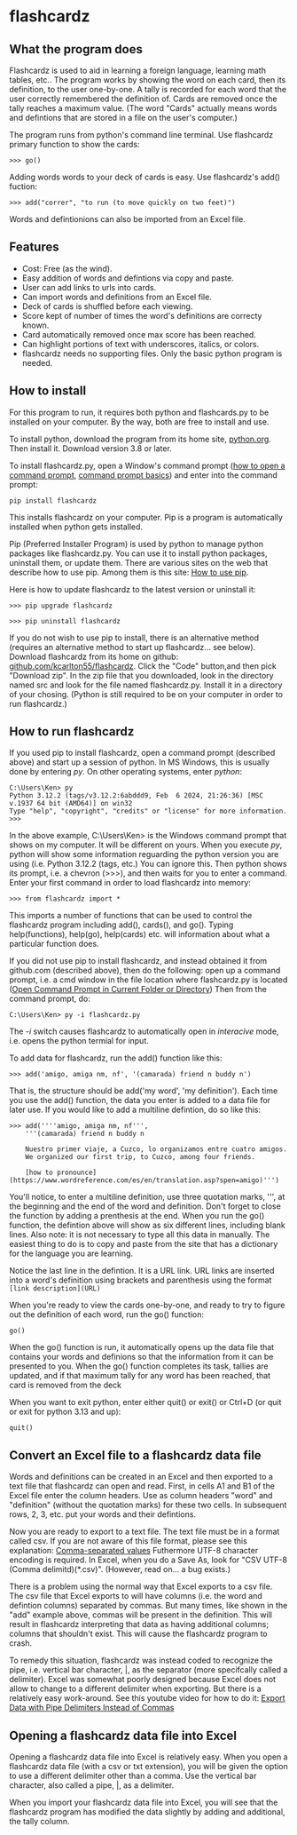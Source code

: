 # **flashcardz**

## **What the program does**
Flashcardz is used to aid in learning a foreign language, learning math tables,
etc..  The program works by showing the word on each card, then its definition,
to the user one-by-one.  A tally is recorded for each word that the user
correctly remembered the definition of.  Cards are removed once the tally
reaches a maximum value.  (The word "Cards" actually means words and defintions
that are stored in a file on the user's computer.)

The program runs from python's command line terminal.  Use flashcardz primary
function to show the cards:

```
>>> go()
```

Adding words words to your deck of cards is easy.  Use flashcardz's add()
fuction:

```
>>> add("correr", "to run (to move quickly on two feet)")
```

Words and defintionions can also be imported from an Excel file.


## **Features**
* Cost: Free (as the wind).
* Easy addition of words and defintions via copy and paste.
* User can add links to urls into cards.
* Can import words and definitions from an Excel file.
* Deck of cards is shuffled before each viewing.
* Score kept of number of times the word's definitions are correcty known.
* Card automatically removed once max score has been reached.
* Can highlight portions of text with underscores, italics, or colors.
* flashcardz needs no supporting files. Only the basic python program is needed.


## **How to install**
For this program to run, it requires both python and flashcards.py to be
installed on your computer.  By the way, both are free to install and
use.

To install python, download the program from its home site,
[python.org](https://www.python.org/).  Then install it.  Download version 3.8
or later.

To install flashcardz.py, open a Window's command prompt
([how to open a command prompt](https://www.youtube.com/watch?v=uE9WgNr3OjM),
[command prompt basics](https://www.makeuseof.com/tag/a-beginners-guide-to-the-windows-command-line/))
and enter into the command prompt:
```
pip install flashcardz
```
This installs flashcardz on your computer.  Pip is a program is automatically
installed when python gets installed.

Pip (Preferred Installer Program) is used by python to manage python packages
like flashcardz.py.  You can use it to install python packages, uninstall them,
or update them.  There are various sites on the web that describe how to use
pip.  Among them is this site:
[How to use pip](https://note.nkmk.me/en/python-pip-usage/).

Here is how to update flashcardz to the latest version or uninstall it:
```
>>> pip upgrade flashcardz

>>> pip uninstall flashcardz
```

If you do not wish to use pip to install, there is an alternative method
(requires an alternative method to start up flashcardz... see below).
Download flashcardz from its home on github:
[github.com/kcarlton55/flashcardz](https://github.com/kcarlton55/flashcardz).
Click the "Code" button,and then pick "Download zip".  In the zip file that you
downloaded, look in the directory named src and look for the file named
flashcardz.py.  Install it in a directory of your chosing.  (Python is still
required to be on your computer in order to run flashcardz.)


## **How to run flashcardz**

If you used pip to install flashcardz, open a command prompt (described above)
and start up a session of python.  In MS Windows, this is usually done by
entering *py*.  On other operating  systems, enter *python*:

```
C:\Users\Ken> py
Python 3.12.2 (tags/v3.12.2:6abddd9, Feb  6 2024, 21:26:36) [MSC v.1937 64 bit (AMD64)] on win32
Type "help", "copyright", "credits" or "license" for more information.
>>>
```

In the above example, C:\Users\Ken> is the Windows command prompt that shows on
my computer.  It will be different on yours.  When you execute *py*, python
will show some information reguarding the python version you are using (i.e.
Python 3.12.2 (tags, etc.) You can ignore this.  Then python shows its prompt,
i.e. a chevron (>>>), and then waits for you to enter a command.  Enter your
first command in order to load flashcardz into memory:

```
>>> from flashcardz import *
```

This imports a number of functions that can be used to control the flashcardz
program including add(), cards(), and  go().  Typing help(functions), help(go),
help(cards) etc. will information about what a particular function does.

If you did not use pip to install flashcardz, and instead obtained it from
github.com (described above), then do the following: open up a command prompt,
i.e. a cmd window in the file location where flashcardz.py is located
([Open Command Prompt in Current Folder or Directory](https://www.youtube.com/watch?v=bgSSJQolR0E))
Then from the command prompt, do:

```
C:\Users\Ken> py -i flashcardz.py
```

The *-i* switch causes flashcardz to automatically open in *interacive* mode,
i.e. opens the python termial for input.


To add data for flashcardz, run the add() function like this:

```
>>> add('amigo, amiga nm, nf', '(camarada) friend n buddy n')
```

That is, the structure should be add('my word', 'my definition').  Each time
you use the add() function, the data you enter is added to a data file for
later use.  If you would like to add a multiline defintion, do so like this:

```
>>> add(''''amigo, amiga nm, nf''',
    '''(camarada) friend n buddy n

    Nuestro primer viaje, a Cuzco, lo organizamos entre cuatro amigos.
    We organized our first trip, to Cuzco, among four friends.

    [how to pronounce](https://www.wordreference.com/es/en/translation.asp?spen=amigo)''')
```

You'll notice, to enter a multiline definition, use three quotation marks, ''',
at the beginning and the end of the word and definition.  Don't forget to close
the function by adding a prenthesis at the end.  When you run the go() function,
the defintion above will show as six different lines, including blank lines.
Also note: it is not necessary to type all this data in manually.  The easiest
thing to do is to copy and paste from the site that has a dictionary for the
language you are learning.

Notice the last line in the defintion.  It is a URL link.  URL links are
inserted into a word's definition using brackets and parenthesis using the
format ```[link description](URL)```


When you're ready to view the cards one-by-one, and ready to try to figure out
the definition of each word, run the go() function:

```
go()
```

When the go() function is run, it automatically opens up the data file that
contains your words and definions so that the information from it can be
presented to you.  When the go() function completes its task, tallies are
updated, and if that maximum tally for any word has been reached, that card is
removed from the deck

When you want to exit python, enter either quit() or exit() or Ctrl+D (or quit
or exit for python 3.13 and up):

```
quit()
```

## **Convert an Excel file to a flashcardz data file**

Words and definitions can be created in an Excel and then exported to a text
file that flashcardz can open and read.  First, in cells A1 and B1 of the Excel
file enter the column headers.  Use as column headers "word" and "definition"
(without the quotation marks) for these two cells.  In  subsequent rows, 2, 3,
etc. put your words and their defintions.

Now you are ready to export to a text file.  The text file must be in a format
called csv. If you are not aware of this file format, please see this
explanation: [Comma-separated values](https://en.wikipedia.org/wiki/Comma-separated_values)
Futhermore UTF-8 character encoding is required.  In Excel, when you do a
Save As, look for "CSV UTF-8 (Comma delimitd)(*.csv)".  (However, read on...
a bug exists.)

There is a problem using the normal way that Excel exports to a csv file.  The
csv file that Excel exports to will have columns (i.e. the word and defintion
columns) separated by commas.  But many times, like shown in the "add" example
above, commas will be present in the definition.  This will result in
flashcardz interpreting that data as having additional columns; columns that
shouldn't exist.  This will cause the flashcardz program to crash.

To remedy this situation, flashcardz was instead coded to recognize the
pipe, i.e. vertical bar character, |, as the separator (more specifcally called
a delimiter).  Excel was somewhat poorly designed because Excel does not allow
to change to a different delimiter when exporting.  But there is a relatively
easy work-around.  See this youtube video for how to do it:
[Export Data with Pipe Delimiters Instead of Commas](https://www.youtube.com/watch?v=jieWzHJjVBU)

## **Opening a flashcardz data file into Excel**

Opening a flashcardz data file into Excel is relatively easy.  When you open a
flashcardz data file (with a csv or txt extension), you will be given the
option to use a different delimiter other than a comma.  Use the vertical
bar character, also called a pipe, |, as a delimiter.

When you import your flashcardz data file into Excel, you will see that the
flashcardz program has modified the data slightly by adding and additional, the
tally column.





